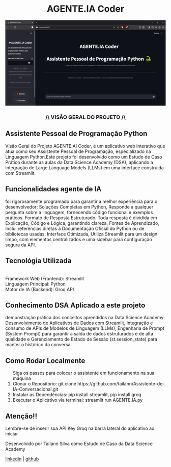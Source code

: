 
<div align="center">
  <h1>AGENTE.IA Coder</h1>
</div>
<p align="center">
  <img src="img.PNG" alt="Pré-visualização do aplicativo Streamlit" width="700"/>
</p>
<div align="center">
  <h3> /\ VISÃO GERAL DO PROJETO /\
</h3>
</div>

  <h2>Assistente Pessoal de Programação Python</h2> 
    <P>  
        Visão Geral do Projeto AGENTE.AI Coder, é um aplicativo web interativo que atua como seu Assistente Pessoal de Programação, especializado na Linguagem Python.Este projeto foi desenvolvido como um Estudo de Caso Prático durante as aulas da Data Science Academy (DSA), aplicando a integração de Large Language Models (LLMs) em uma interface construída com Streamlit.
    </P>
  <h2> Funcionalidades agente de IA</h2> 
      <p>
        foi rigorosamente programado para garantir a melhor experiência para o desenvolvedor; Soluções Completas em Python, Responde a qualquer pergunta sobre a linguagem, fornecendo código funcional e exemplos práticos. Formato de Resposta Estruturado, Toda resposta é dividida em Explicação, Código e Lógica, garantindo clareza, Fontes de Aprendizado, Inclui referências diretas à Documentação Oficial do Python ou de bibliotecas usadas, Interface Otimizada, Utiliza Streamlit para um design limpo, com elementos centralizados e uma sidebar para configuração segura da API.
      </p>  
  <h2>Tecnológia Utilizada</h2>
      <p>
      <br>Framework Web (Frontend): Streamlit
      <br>Linguagem Principal:	Python
      <br>Motor de IA (Backend): Groq API
      </p>
 <h2> Conhecimento DSA Aplicado a este projeto</h2> 
     <p>
       demonstração prática dos conceitos aprendidos na Data Science Academy: Desenvolvimento de Aplicativos de Dados com Streamlit, Integração e consumo de APIs de Modelos de Linguagem (LLMs), Engenharia de Prompt (System Prompt) para garantir a saída de dados estruturados e de alta qualidade e Gerenciamento de Estado de Sessão (st.session_state) para manter o histórico da conversa.
     </p>
 
  <h2>Como Rodar Localmente</h2>
  
   <ol> 
    <tittle>Siga os passos para colocar o assistente em funcionamento na sua máquina</tittle>
    <li>Clonar o Repositório: git clone https://github.com/tailann/Assistente-de-IA-Conversacional.git</li>
    <li>Instalar as Dependências: pip install streamlit, pip install groq</li>
    <li>Executar o Aplicativo via terminal: streamlit run AGENTE.IA.py</li>
   </ol>
  
 <h2>Atenção!!</h2> 
   <p>
     Lembre-se de inserir sua API Key Groq na barra lateral do aplicativo ao iniciar
   </p>
   <p>
     Desenvolvido por Tailann Silva como Estudo de Caso da Data Science Academy
   </p>
   <p >
     <a href="https://www.linkedin.com/in/tailan-silva-2b2b79207/">linkedin</a> | <a href="https://github.com/tailann">github</a>
   </p>
